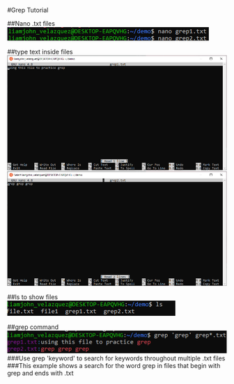 #Grep Tutorial

##Nano .txt files  
![](https://github.com/LiamjohnVelazquez/CPE322/blob/main/grep/pic%20links/nano%20to%20create%20files.png)

##type text inside files  
![](https://github.com/LiamjohnVelazquez/CPE322/blob/main/grep/pic%20links/grep1.txt.png)
![](https://github.com/LiamjohnVelazquez/CPE322/blob/main/grep/pic%20links/grep2.txt.png)

##ls to show files  
![](https://github.com/LiamjohnVelazquez/CPE322/blob/main/grep/pic%20links/ls%20to%20show%20files.png)

##grep command  
![](https://github.com/LiamjohnVelazquez/CPE322/blob/main/grep/pic%20links/search%20for%20word%20grep%20in%20files%20that%20begin%20with%20grep%20and%20end%20with.txt.png)
###Use grep 'keyword' to search for keywords throughout multiple .txt files  
###This example shows a search for the word grep in files that begin with grep and ends with .txt  

